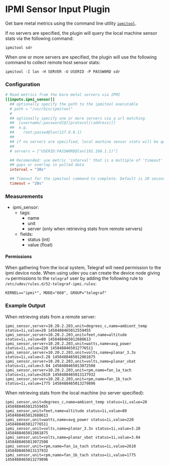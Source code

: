 # IPMI Sensor Input Plugin

Get bare metal metrics using the command line utility
[`ipmitool`](https://sourceforge.net/projects/ipmitool/files/ipmitool/).

If no servers are specified, the plugin will query the local machine sensor stats via the following command:

```
ipmitool sdr
```

When one or more servers are specified, the plugin will use the following command to collect remote host sensor stats:

```
ipmitool -I lan -H SERVER -U USERID -P PASSW0RD sdr
```

### Configuration

```toml
# Read metrics from the bare metal servers via IPMI
[[inputs.ipmi_sensor]]
  ## optionally specify the path to the ipmitool executable
  # path = "/usr/bin/ipmitool"
  #
  ## optionally specify one or more servers via a url matching
  ##  [username[:password]@][protocol[(address)]]
  ##  e.g.
  ##    root:passwd@lan(127.0.0.1)
  ##
  ## if no servers are specified, local machine sensor stats will be queried
  ##
  # servers = ["USERID:PASSW0RD@lan(192.168.1.1)"]

  ## Recomended: use metric 'interval' that is a multiple of 'timeout' to avoid
  ## gaps or overlap in pulled data
  interval = "30s"

  ## Timeout for the ipmitool command to complete. Default is 20 seconds.
  timeout = "20s"
```

### Measurements

- ipmi_sensor:
  - tags:
    - name
    - unit
    - server (only when retrieving stats from remote servers)
  - fields:
    - status (int)
    - value (float)


#### Permissions

When gathering from the local system, Telegraf will need permission to the
ipmi device node.  When using udev you can create the device node giving
`rw` permissions to the `telegraf` user by adding the following rule to
`/etc/udev/rules.d/52-telegraf-ipmi.rules`:

```
KERNEL=="ipmi*", MODE="660", GROUP="telegraf"
```

### Example Output

When retrieving stats from a remote server:
```
ipmi_sensor,server=10.20.2.203,unit=degrees_c,name=ambient_temp status=1i,value=20 1458488465012559455
ipmi_sensor,server=10.20.2.203,unit=feet,name=altitude status=1i,value=80 1458488465012688613
ipmi_sensor,server=10.20.2.203,unit=watts,name=avg_power status=1i,value=220 1458488465012776511
ipmi_sensor,server=10.20.2.203,unit=volts,name=planar_3.3v status=1i,value=3.28 1458488465012861875
ipmi_sensor,server=10.20.2.203,unit=volts,name=planar_vbat status=1i,value=3.04 1458488465013072508
ipmi_sensor,server=10.20.2.203,unit=rpm,name=fan_1a_tach status=1i,value=2610 1458488465013137932
ipmi_sensor,server=10.20.2.203,unit=rpm,name=fan_1b_tach status=1i,value=1775 1458488465013279896
```

When retrieving stats from the local machine (no server specified):
```
ipmi_sensor,unit=degrees_c,name=ambient_temp status=1i,value=20 1458488465012559455
ipmi_sensor,unit=feet,name=altitude status=1i,value=80 1458488465012688613
ipmi_sensor,unit=watts,name=avg_power status=1i,value=220 1458488465012776511
ipmi_sensor,unit=volts,name=planar_3.3v status=1i,value=3.28 1458488465012861875
ipmi_sensor,unit=volts,name=planar_vbat status=1i,value=3.04 1458488465013072508
ipmi_sensor,unit=rpm,name=fan_1a_tach status=1i,value=2610 1458488465013137932
ipmi_sensor,unit=rpm,name=fan_1b_tach status=1i,value=1775 1458488465013279896
```

